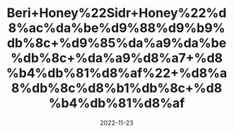 ---
title: 'Beri+Honey%22Sidr+Honey%22%d8%ac%da%be%d9%88%d9%b9%db%8c+%d9%85%da%a9%da%be%db%8c+%da%a9%d8%a7+%d8%b4%db%81%d8%af%22+%d8%a8%db%8c%d8%b1%db%8c+%d8%b4%db%81%d8%af'
date: '2022-11-23' 
metatag: '' 
inventory: '0' 
draft: false 
# meta description 
shortDescripton: ''
description: 'Honey+%d8%b4%db%81%d8%af'
longdescription: ''
tags: ''
brand: ''
subCategory: ''
unit: '250 gm-Pk'
sellCount: '0'
featured: True
# product Price
price: '500.0'
# Product Short Description
shortDescription: ''
productID: '41A1E0B9-2858-ED11-996B-005056B3A416'
type: 'products'
category: 'Honey+%d8%b4%db%81%d8%af' 
thumnailproduct: 'https://eraconnect.blob.core.windows.net/product-images/aminsaddiquidawakhana/b2f8180d-5d43-4071-8034-dc846e572305.webp' 
images:
  - image: 'https://eraconnect.blob.core.windows.net/product-images/aminsaddiquidawakhana/b2f8180d-5d43-4071-8034-dc846e572305.webp'  
Variants:
---